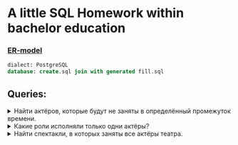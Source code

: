 # A little SQL Homework within bachelor education

### [ER-model](https://raw.githubusercontent.com/frynet/TheatreManager/master/img/ER-model.svg)

```SQL
dialect: PostgreSQL
database: create.sql join with generated fill.sql
```

## Queries:

<details>
  <summary>Найти актёров, которые будут не заняты в определённый промежуток времени.</summary>
  
  ```SQL
  DROP VIEW IF EXISTS R3;
  DROP VIEW IF EXISTS R2;
  DROP VIEW IF EXISTS R1;
  DROP VIEW IF EXISTS R0;

  CREATE VIEW R0 AS
      SELECT id_spec, _date
      FROM repertoires
      WHERE _date > '2021-09-25' AND _date < '2021-11-25';
  CREATE VIEW R1 AS
      SELECT DISTINCT t1.id_spec, id_actor
      FROM R0 t1 JOIN spectacles_actors t2
      ON t1.id_spec = t2.id_spec;
  CREATE VIEW R2 AS
      SELECT id
      FROM actors
      WHERE id NOT IN (
          SELECT id_actor FROM R1
      );
  CREATE VIEW R3 AS
      SELECT t1.id, name
      FROM R2 t2 INNER JOIN actors t1
      ON t1.id = t2.id;
                                              
  SELECT * FROM R3;
  ```
  
  example output: 
  | id 	| name         	|
  |:--:	|--------------	|
  |  2 	| Петров       	|
  |  6 	| Соколов      	|
  |  9 	| Андреев      	|
  | 20 	| Егоров       	|
  | 21 	| Волков       	|
  | 25 	| Тимофеев     	|
  | 27 	| Афанасьев    	|
  | 32 	| Виноградов   	|
  | 33 	| Кузьмин      	|
  | 37 	| Герасимов    	|
  | 41 	| Романов      	|
</details>
  
<details>
  <summary>Какие роли исполняли только одни актёры?</summary>
  
  ```SQL
  DROP VIEW IF EXISTS R1;
  DROP VIEW IF EXISTS R0;

  CREATE VIEW R0 AS
      SELECT id_role, COUNT(*) AS K
      FROM spectacles_roles_actors
      GROUP BY id_role HAVING COUNT(*) < 2;
  CREATE VIEW R1 AS
      SELECT t1.id, title
      FROM R0 INNER JOIN roless t1
      ON t1.id = id_role;
                                           
  SELECT * FROM R1;
  ```
  
  example output: 
  | id 	| title     	|
  |:--:	|-----------	|
  | 2  	| тигр      	|
  | 4  	| птица     	|
  | 13 	| помощник  	|
  | 30 	| водитель  	|
  | 38 	| жеребёнок 	|
  | 40 	| ягнёнок   	|
  | 41 	| сокол     	|
  | 49 	| дворецкий 	|
  | 51 	| канцлер   	|
</details>

<details>
  <summary>Найти спектакли, в которых заняты все актёры театра.</summary>
  
  ```SQL
  DROP VIEW IF EXISTS R3;
  DROP VIEW IF EXISTS R2;
  DROP VIEW IF EXISTS R1;
  DROP VIEW IF EXISTS R0;

  CREATE VIEW R0 AS
      SELECT COUNT(*) AS K
      FROM actors;
  CREATE VIEW R1 AS
      SELECT id_spec, COUNT(*) AS M
      FROM spectacles_actors
      GROUP BY id_spec HAVING COUNT(*) > 0;
  CREATE VIEW R2 AS
      SELECT id_spec
      FROM R1 INNER JOIN R0
      ON R1.M = R0.K;
  CREATE VIEW R3 AS
      SELECT id, title
      FROM R2 INNER JOIN spectacles
      ON id = id_spec;

  SELECT * FROM R3;
  ```
  
  example output: 
  | id 	| title                         	|
  |:--:	|-------------------------------	|
  | 9  	| Тёмный рыцарь                 	|
  | 3  	| Бен-Гур                       	|
  | 4  	| Телохранитель                 	|
  | 0  	| Властелин колец: Две крепости 	|
  | 8  	| Шестое чувство                	|
</details>
